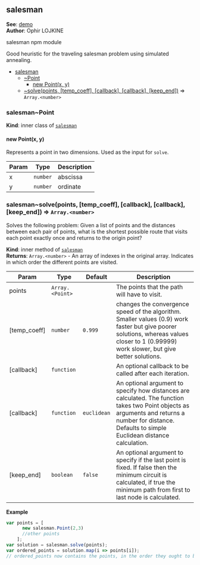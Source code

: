 <a name="module_salesman"></a>

## salesman
**See**: [demo](https://lovasoa.github.io/salesman.js/)  
**Author**: Ophir LOJKINE

salesman npm module

Good heuristic for the traveling salesman problem using simulated annealing.  

* [salesman](#module_salesman)
    * [~Point](#module_salesman..Point)
        * [new Point(x, y)](#new_module_salesman..Point_new)
    * [~solve(points, [temp_coeff], [callback], [callback], [keep_end])](#module_salesman..solve) ⇒ <code>Array.&lt;number&gt;</code>

<a name="module_salesman..Point"></a>

### salesman~Point
**Kind**: inner class of [<code>salesman</code>](#module_salesman)  
<a name="new_module_salesman..Point_new"></a>

#### new Point(x, y)
Represents a point in two dimensions. Used as the input for `solve`.


| Param | Type | Description |
| --- | --- | --- |
| x | <code>number</code> | abscissa |
| y | <code>number</code> | ordinate |

<a name="module_salesman..solve"></a>

### salesman~solve(points, [temp_coeff], [callback], [callback], [keep_end]) ⇒ <code>Array.&lt;number&gt;</code>
Solves the following problem:
 Given a list of points and the distances between each pair of points,
 what is the shortest possible route that visits each point exactly
 once and returns to the origin point?

**Kind**: inner method of [<code>salesman</code>](#module_salesman)  
**Returns**: <code>Array.&lt;number&gt;</code> - An array of indexes in the original array. Indicates in which order the different points are visited.  

| Param | Type | Default | Description |
| --- | --- | --- | --- |
| points | <code>Array.&lt;Point&gt;</code> |  | The points that the path will have to visit. |
| [temp_coeff] | <code>number</code> | <code>0.999</code> | changes the convergence speed of the algorithm. Smaller values (0.9) work faster but give poorer solutions, whereas values closer to 1 (0.99999) work slower, but give better solutions. |
| [callback] | <code>function</code> |  | An optional callback to be called after each iteration. |
| [callback] | <code>function</code> | <code>euclidean</code> | An optional argument to specify how distances are calculated. The function takes two Point objects as arguments and returns a number for distance. Defaults to simple Euclidean distance calculation. |
| [keep_end] | <code>boolean</code> | <code>false</code> | An optional argument to specify if the last point is fixed. If false then the minimum circuit is calculated, if true the minimum path from first to last node is calculated. |

**Example**  
```js
var points = [
      new salesman.Point(2,3)
      //other points
    ];
var solution = salesman.solve(points);
var ordered_points = solution.map(i => points[i]);
// ordered_points now contains the points, in the order they ought to be visited.
```
